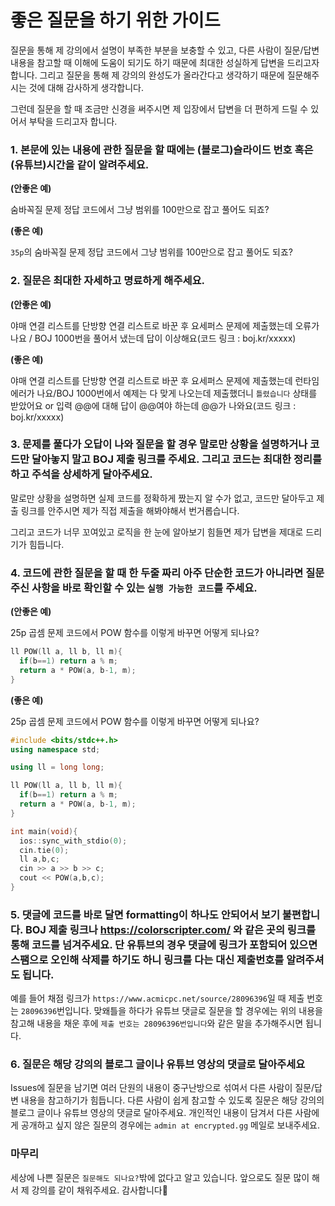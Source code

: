 # 좋은 질문을 하기 위한 가이드

질문을 통해 제 강의에서 설명이 부족한 부분을 보충할 수 있고, 다른 사람이 질문/답변 내용을 참고할 때 이해에 도움이 되기도 하기 때문에 최대한 성실하게 답변을 드리고자 합니다. 그리고 질문을 통해 제 강의의 완성도가 올라간다고 생각하기 때문에 질문해주시는 것에 대해 감사하게 생각합니다.

그런데 질문을 할 때 조금만 신경을 써주시면 제 입장에서 답변을 더 편하게 드릴 수 있어서 부탁을 드리고자 합니다.

### 1. 본문에 있는 내용에 관한 질문을 할 때에는 (블로그)슬라이드 번호 혹은 (유튜브)시간을 같이 알려주세요.

**(안좋은 예)**

숨바꼭질 문제 정답 코드에서 그냥 범위를 100만으로 잡고 풀어도 되죠?

**(좋은 예)**

`35p`의 숨바꼭질 문제 정답 코드에서 그냥 범위를 100만으로 잡고 풀어도 되죠?

### 2. 질문은 최대한 자세하고 명료하게 해주세요.

**(안좋은 예)**

야매 연결 리스트를 단방향 연결 리스트로 바꾼 후 요세퍼스 문제에 제출했는데 오류가 나요 / BOJ 1000번을 풀어서 냈는데 답이 이상해요(코드 링크 : boj.kr/xxxxx)

**(좋은 예)**

야매 연결 리스트를 단방향 연결 리스트로 바꾼 후 요세퍼스 문제에 제출했는데 런타임 에러가 나요/BOJ 1000번에서 예제는 다 맞게 나오는데 제출했더니 `틀렸습니다` 상태를 받았어요 or 입력 @@에 대해 답이 @@여야 하는데 @@가 나와요(코드 링크 : boj.kr/xxxxx)

### 3. 문제를 풀다가 오답이 나와 질문을 할 경우 말로만 상황을 설명하거나 코드만 달아놓지 말고 BOJ 제출 링크를 주세요. 그리고 코드는 최대한 정리를 하고 주석을 상세하게 달아주세요.

말로만 상황을 설명하면 실제 코드를 정확하게 짰는지 알 수가 없고, 코드만 달아두고 제출 링크를 안주시면 제가 직접 제출을 해봐야해서 번거롭습니다.

그리고 코드가 너무 꼬여있고 로직을 한 눈에 알아보기 힘들면 제가 답변을 제대로 드리기가 힘듭니다.

### 4. 코드에 관한 질문을 할 때 한 두줄 짜리 아주 단순한 코드가 아니라면 질문주신 사항을 바로 확인할 수 있는 `실행 가능한 코드`를 주세요.

**(안좋은 예)**

25p 곱셈 문제 코드에서 POW 함수를 이렇게 바꾸면 어떻게 되나요?
```cpp
ll POW(ll a, ll b, ll m){
  if(b==1) return a % m;
  return a * POW(a, b-1, m);
}
```

**(좋은 예)**

25p 곱셈 문제 코드에서 POW 함수를 이렇게 바꾸면 어떻게 되나요?
```cpp
#include <bits/stdc++.h>
using namespace std;

using ll = long long;

ll POW(ll a, ll b, ll m){
  if(b==1) return a % m;
  return a * POW(a, b-1, m);
}

int main(void){
  ios::sync_with_stdio(0);
  cin.tie(0);
  ll a,b,c;
  cin >> a >> b >> c;
  cout << POW(a,b,c);
}
```

### 5. 댓글에 코드를 바로 달면 formatting이 하나도 안되어서 보기 불편합니다. BOJ 제출 링크나 https://colorscripter.com/ 와 같은 곳의 링크를 통해 코드를 넘겨주세요. 단 유튜브의 경우 댓글에 링크가 포함되어 있으면 스팸으로 오인해 삭제를 하기도 하니 링크를 다는 대신 제출번호를 알려주셔도 됩니다.

예를 들어 채점 링크가 `https://www.acmicpc.net/source/28096396`일 때 제출 번호는 `28096396`번입니다. 맞왜틀을 하다가 유튜브 댓글로 질문을 할 경우에는 위의 내용을 참고해 내용을 채운 후에 `제출 번호는 28096396번입니다`와 같은 말을 추가해주시면 됩니다.

### 6. 질문은 해당 강의의 블로그 글이나 유튜브 영상의 댓글로 달아주세요

Issues에 질문을 남기면 여러 단원의 내용이 중구난방으로 섞여서 다른 사람이 질문/답변 내용을 참고하기가 힘듭니다. 다른 사람이 쉽게 참고할 수 있도록 질문은 해당 강의의 블로그 글이나 유튜브 영상의 댓글로 달아주세요. 개인적인 내용이 담겨서 다른 사람에게 공개하고 싶지 않은 질문의 경우에는 `admin at encrypted.gg` 메일로 보내주세요.

### 마무리

세상에 나쁜 질문은 `질문해도 되나요?`밖에 없다고 알고 있습니다. 앞으로도 질문 많이 해서 제 강의를 같이 채워주세요. 감사합니다🤣
